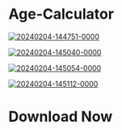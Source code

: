 # Age-Calculator

<a href='https://postimages.org/' target='_blank'><img src='https://i.postimg.cc/Mp5xQfy3/20240204-144751-0000.png' border='0' alt='20240204-144751-0000'/></a>

<a href='https://postimg.cc/QFgcdgzD' target='_blank'><img src='https://i.postimg.cc/mgJjV8NP/20240204-145040-0000.png' border='0' alt='20240204-145040-0000'/></a>

<a href='https://postimg.cc/wyMN2Cjx' target='_blank'><img src='https://i.postimg.cc/0QdCkxgS/20240204-145054-0000.png' border='0' alt='20240204-145054-0000'/></a>

<a href='https://postimg.cc/N9ZK4Lnb' target='_blank'><img src='https://i.postimg.cc/nrhqnDG8/20240204-145112-0000.png' border='0' alt='20240204-145112-0000'/></a>

# Download Now

